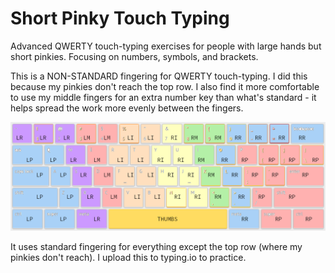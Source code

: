 # Short Pinky Touch Typing
Advanced QWERTY touch-typing exercises for people with large hands but short pinkies.  Focusing on numbers, symbols, and brackets.

This is a NON-STANDARD fingering for QWERTY touch-typing.  I did this because my pinkies don't reach the top row.  I also find it more comfortable to use my middle fingers for an extra number key than what's standard - it helps spread the work more evenly between the fingers.

![Finger-key relationships](typing.png)

It uses standard fingering for everything except the top row (where my pinkies don't reach).  I upload this to typing.io to practice.
